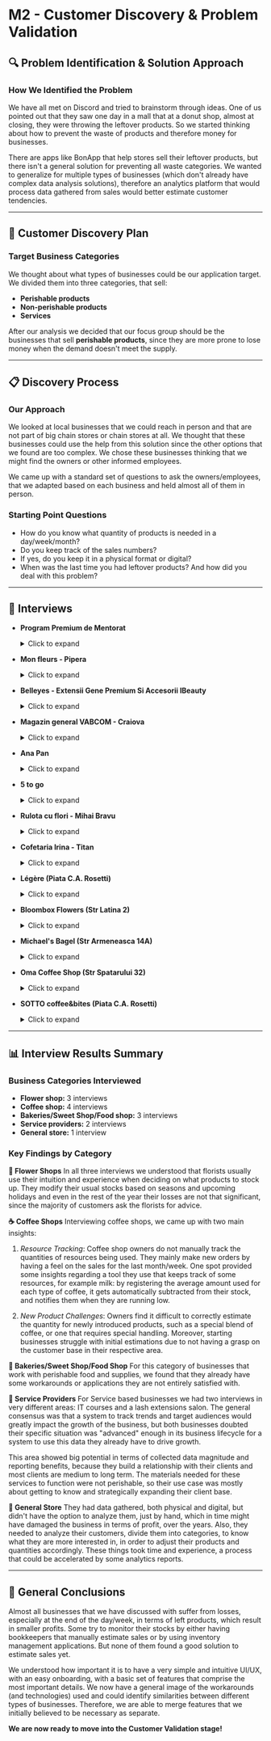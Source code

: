 # M2 - Customer Discovery & Problem Validation

## 🔍 Problem Identification & Solution Approach

### How We Identified the Problem

We have all met on Discord and tried to brainstorm through ideas. One of us pointed out that they saw one day in a mall that at a donut shop, almost at closing, they were throwing the leftover products. So we started thinking about how to prevent the waste of products and therefore money for businesses. 

There are apps like BonApp that help stores sell their leftover products, but there isn't a general solution for preventing all waste categories. We wanted to generalize for multiple types of businesses (which don't already have complex data analysis solutions), therefore an analytics platform that would process data gathered from sales would better estimate customer tendencies.

---

## 🎯 Customer Discovery Plan

### Target Business Categories

We thought about what types of businesses could be our application target. We divided them into three categories, that sell:

- **Perishable products**
- **Non-perishable products** 
- **Services**

After our analysis we decided that our focus group should be the businesses that sell **perishable products**, since they are more prone to lose money when the demand doesn't meet the supply.

---

## 📋 Discovery Process

### Our Approach

We looked at local businesses that we could reach in person and that are not part of big chain stores or chain stores at all. We thought that these businesses could use the help from this solution since the other options that we found are too complex. We chose these businesses thinking that we might find the owners or other informed employees.

We came up with a standard set of questions to ask the owners/employees, that we adapted based on each business and held almost all of them in person.

### Starting Point Questions

- How do you know what quantity of products is needed in a day/week/month?
- Do you keep track of the sales numbers?
- If yes, do you keep it in a physical format or digital?
- When was the last time you had leftover products? And how did you deal with this problem?

---

## 🎤 Interviews

- **Program Premium de Mentorat**
    <details>
    <summary>Click to expand</summary>
    
    **Q:** Colectezi date despre cine face cursuri cu tine? Cum tii acele date?
    
    **A:** Nu tin propriu-zis decat date necesare pentru contact si facturare, venite din formulare.
    
    <br>

    **Q:** Cum stii in ce luni sunt mai multi doritori si cum sa iti adaptezi programul la asta?
    
    **A:** Am observat ca in ianuarie multa lume vrea sa se apuce de cursuri de IT dar multi din cei din acest val de noi cursanti nu le duc la bun sfarsit. Nu am luat neaparat decizii bazat pe acest fapt, ci am mers din inertie.
    
    <br>
 
    **Q:** Tii date despre care sunt background urile celor care fac cursuri si cum sa ii targetezi prin ads?
    
    **A:** Da, cand fac inscrierile le dau un formular astfel incat sa ii selectez daca ar avea sanse sa termine cursul, dupa profesie si background, si apoi tin niste webinarii gratuite pentru a-i atrage.
    
    <br>

    **Q:** Ai vedea util sa iti poti genera niste insights legat de asta?
    
    **A:** Da, momentan nu m am mai ocupat serios de acest bussiness dar daca as vrea sa il fac sa creasca cu adevarat probabil as avea nevoie de ceva de genul.
    
    <br>
    
    <img src="../assets/interviews/ProgramPremiumdeMentorat.png" alt="Program Premium de Mentorat" style="width: 200px; border-radius: 10px; margin-top: 10px;">
    </details>

- **Mon fleurs - Pipera**
    <details>
    <summary>Click to expand</summary>
    
    **Q:** Cum știți de cate flori să dati comanda intr-o săptămâna?
    
    **A:** Experienta, 15 ani de experienta in domeniu. Clientii sunt aproape aceiasi, este ușor sa prezici ce o sa se cumpere si in ce perioada (in perioada sărbătorilor stiu sa apeovizioneze mai bine)
    
    <br>

    **Q:** Tineti evidenta vanzarilor in vreun excel sau caiet?
    
    **A:** Da si nu, proprietara stie cat se vinde după ani de experienta. Dar dupa părerea ei ar fi ajutat-o la început sau daca ar începe acum business-ul. Este singura persoana care lucreaza in magazin, deci ii este usor sa vada ce se vinde, ce pare ca prefera clienții când vin in florarie. Daca ar avea si alti angajati a spus ca ar trebui sa le ceara sa ii dea o aproximare la ce se vinde sau ce ar dori clienții sa se vanda ca sa poata ajusta produsele. Deocamdată noteaza lucrurile importante doar fizic.
    
    <br>

    **Q:** Cand a fost ultima oara cand ati ramas cu multe produse nevandute?
    
    **A:** Cand raman cu stocuri mari dintr-o anumita categorie incearca sa foloseasca acel produs in cat mai mult combinatii, încearcă sa sugereze mai mult clienților produsele pe care trebuie sa le vanda mai repede ca sa nu le arunce. A spus ca ajunge sa arunce flori si la cateva zile si ca se pierd destul de multe stocuri uneori.
    
    <br>

    **Q:** Credeți ca un sistem de monitorizare a stocului v-ar ajuta?
    
    **A:** Personal pentru floraria dumneaei nu crede ca ar avea nevoie de o aplicatie, deoarece nu este destul de multa cerere incat sa nu faca fata. A spus ca probabil daca si-ar extinde mai mult afacerea sau daca ar avea si alti angajati ar ajuta-o sa tina o contorizare mai buna. Este dispusa sa incerce o astfel de aplicatie, sa vada cum merge
    
    <br>
    
    <img src="../assets/interviews/MonFleurs.jpg" alt="Mon fleurs - Pipera" style="width: 200px; border-radius: 10px; margin-top: 10px;">
    </details>

- **Belleyes - Extensii Gene Premium Si Accesorii IBeauty**
    <details>
    <summary>Click to expand</summary>
    
    **Q:** Cum știți de cate consumabile să dati comanda intr-o săptămâna?
    
    **A:** Dupa cat s-a vândut in ultima luna, analizeaza asta in functie de facturile de la produsele cumparate. Folosesc aplicatia Saga PFA pentru ca pot sa isi exporte datele direct in formaturi de care au nevoie (eg csv).
    
    <br>

    **Q:** Contorizati in vreun fel ce se cere mai mult?
    
    **A:** Folosesc rapoartele de analytics oferite de platforme precum Facebook si Instagram ca sa isi dea seama de trend-uri, asa au aflat ca vara vand mai multe produse. Nu exista o variatie prea mare in vreo perioada specifica a anului din cate au observat pana acum. Folosesc Google Marketing pentru pt SEO onsite si offsite.
    
    <br>

    **Q:** Tineti evidenta vanzarilor in vreun excel sau caiet?
    
    **A:** Folosesc aplicatia mentionata mai devreme, Saga, pentru a tine evidenta produselor. De obicei, pnetru ca produsele lor nu sunt perisabile, iau cat sa le mai rămână pe plus pana la urmatoarea comanda.
    
    <br>

    **Q:** Cand a fost ultima oara cand ati ramas cu multe produse nevandute? Ce ati facut in acest caz?
    
    **A:** Nu au probleme daca nu isi termina imediat stocul, dar au ramas fara stoc si au miscrosat preturile cu 10% pana le-au venit noile stocuri.
    
    <br>
    
    <img src="../assets/interviews/Belleyes.png" alt="Belleyes - Extensii Gene Premium Si Accesorii IBeauty" style="width: 200px; border-radius: 10px; margin-top: 10px;">
    </details>

- **Magazin general VABCOM - Craiova**
    <details>
    <summary>Click to expand</summary>
    
    *Oportunitate sa discutam cu o persoana care a deținut un magazin general din 1993 pana in 2017, care a trecut prin diferite schimbări pe parcursul anilor.*
    
    <br>

    **Q:** Cum știați de cate consumabile să dați comanda intr-o săptămâna?
    
    **A:** In functie de cerinta, ce produse sunt mai cerute de clienti si in functie de stocul deja existent.
    
    <br>

    **Q:** Contorizati în vreun fel ce se cere mai mult?
    
    **A:** In functie de perioadele din an (pentru inceputul scolii faceau stocuri mai mari de produse preferate de copii). Au observat produsele pe care le obtineau direct de la fabrici erau mai cautate de clienti. In functie de puterea de cumparare a clinetilor si mediul din care veneau ajustau tipul de produse si cantitatile.
    
    <br>

    **Q:** Tineati evidenta vanzarilor în vreun excel sau caiet?
    
    **A:** La inceput a fost in mod fizic, tinuta de contabil, dupa proprietara afacerii, dupa 2000 pe calculator de catre un angajat. Nu foloseau aceste date doar pentru contabilitate, se uitau peste ele manual ca sa vada ce produse se vindeau mai mult ca sa stie pentru ce produse trebuia marita sau miscorata cantitatea.
    
    <br>

    **Q:** S-a intamplat vreodata sa ramaneti cu multe produse nevandute? Ce ati facut în acest caz?
    
    **A:** Au scazut pretul produselor, au incercat sa creeze oferte ca sa scape de produsul respectiv cat mai repede, din cauza diversitatii de produse care a aparut pe parcursul anilor s-au confruntat cu problema aceasta constant.
    
    <br>

    **Q:** Daca ar fi sa incepeti afacerea de la 0 astazi, in 2025, credeti ca v-ar fi mai usor sau din potriva, ca ar exista unele probleme de care nu v-ati lovit in trecut?
    
    **A:** Ar fi mai usor sa isi faca reclama, mai ales pe retelele de socializare. Ar putea reincepe afacerea 'mai inteligent' astazi avand mai multe resurse la dispozitie.
    
    <br>
    
    <img src="../assets/interviews/Vabcom.jpg" alt="Magazin general VABCOM - Craiova" style="width: 200px; border-radius: 10px; margin-top: 10px;">
    </details>

- **Ana Pan**
    <details>
    <summary>Click to expand</summary>
    
    **Q:** Cum va aprovizionati? Produsele sunt facute in locatie sau comandate?
    
    **A:** Produsele de cofetarie sunt livrate pe comanda, care este facuta cu 2 zile inainte, iar patiseria este congelata si coapta in locatie.
    
    <br>

    **Q:** Cum pastrati o evidenta a stocurilor atat pentru cofetarie cat si pentru partea de patiserie?
    
    **A:** Este folosita o aplicatie numita Charisma, care functioneaza oriunde ai o casa de marcat, doar ca nu functioneaza foarte bine.
    
    <br>

    **Q:** Cat de des se intampla sa nu aveti in stoc produse cerute de clienti?
    
    **A:** Nu foarte des, se intampla chiar destul de rar.
    
    <br>

    **Q:** Cat de des se intampla sa ramaneti cu produse in plus?
    
    **A:** Asta se intampla mai des si in cazul in care ele nu mai pot fi vandute clientilor se face o corectie de stoc, adica sunt scazute din stocul cofetariei.
    
    <br>
    
    <img src="../assets/interviews/AnaPan.jpg" alt="Ana Pan" style="width: 200px; border-radius: 10px; margin-top: 10px;">
    </details>

- **5 to go**
    <details>
    <summary>Click to expand</summary>
    
    **Q:** Cum va aprovizionati magazinul, cat de des?
    
    **A:** Sticurile se refac de 2 sau 3 ori pe saptamana, in functie de vanzari.
    
    <br>

    **Q:** Tineti o evidenta a produselor cumparate sau a stocurilor din cafenea?
    
    **A:** Fac un tabel cu produsele necesare pentru aprovizionare pe care il trimit catre manager in functie de cate stocuri mai am fizic in cafenea, dar nu am o evidenta exacta a stocurilor din locatie, decat ce observ. La fel, in momentul in care raman produse ce sunt aruncate, acestea sunt trecute intr-un tabel, pastrandu-se o evidenta a lor.
    
    <br>

    **Q:** Cat de des se intampla sa ramaneti fara produse cerute de clienti?
    
    **A:** Se mai intampla, de obicei vinerea.
    
    <br>

    **Q:** Cat de des intampla sa ramaneti cu prea multe produse in stoc? Si ce se intampla cu ele?
    
    **A:** Se mai intampla, vinerea se face inventarul, iar daca se constata un produs cu stoc ridicat dar care inca nu a expirat, o parte din produsele de acel tip sunt trimise catre o alta locatie (Viilor).
    
    <br>
    
    <img src="../assets/interviews/5togo.jpg" alt="5 to go" style="width: 200px; border-radius: 10px; margin-top: 10px;">
    </details>

- **Rulota cu flori - Mihai Bravu**
    <details>
    <summary>Click to expand</summary>
    
    *Conversatie prietenoasa, nu am mentionat ca ar fi un interviu si nici ideea proiectului. Din discutie a reiesit ca dumneai este si proprietara. Din small talk am ajuns la faptul ca si mie mi-ar placea intr-o zi sa am o afacere, asa ca am dus discutia natural in directia urmatoare (parafrazare):*
    
    <br>

    **Q:** Cum stiti ce flori sa aduceti? Aveti foarte multe tipuri.
    
    **A:** Dupa 10 ani de experienta.. va dati seama, intuiesc destul de bine. Unele sunt si de sezon, iar in rest, ce vedeti si acum. Cand plec pentru aprovizionare imi place sa am diversitate, sa pot face combinatii in buchete.
    
    <br>

    **Q:** Cat de des vi se intampla sa ramaneti cu flori nevandute?
    
    **A:** Mereu raman cu cateva flori nevandute, in general cele care se pleostesc sau apuca sa se ofileasca. Asa e cand lucrezi cu perisabile. Dar nu sunt chiar atat de multe.
    
    <br>

    **Q:** Dar le tineti evidenta in vreun fel? Sa stiti de care sa aduceti mai mult sau mai putin?
    
    **A:** Nu, si sincer nici nu prea am nevoie. Nu multa lume vine cu preferinte, de obicei se lasa pe mana mea, iar eu le mai combin, vad ce e mai mult si sugerez combinatii.
    
    <br>

    *Observatie: pentru florarii, problema gestionării stocurilor pe baza tendintelor nu e suficient de importanta, intrucat majoritatea clientilor sunt destul de flexibili in privinta florilor sau cer opinia florarului/floraresei.*
    
    <br>
    
    <img src="../assets/interviews/RulotaCuFlori.gif" alt="Rulota cu flori - Mihai Bravu" style="width: 200px; border-radius: 10px; margin-top: 10px;">
    </details>

- **Cofetaria Irina - Titan**
    <details>
    <summary>Click to expand</summary>
    
    *Am incercat aceeasi tactica, o conversatie prietenoasa, insa doamna nu parea sa aiba rabdare pentru small talk asa ca am fost mai directa in intrebari, din nou nementionand 'interviul' sau proiectul. Parafrazarea conversatiei:*
    
    <br>

    **Q:** Nu va suparati, de unde stiti ce prajituri sa faceti mai multe?
    
    **A:** Nu noi le facem, le trimit de la laborator, dar de cantitati se ocupa fetele de la vanzari.
    
    <br>

    **Q:** Deci se tine evidenta sa inteleg.
    
    **A:** Da, in functie de ce se vinde, calculeaza si trimit ele mai departe la laborator, dar mai multe nu stiu.
    
    <br>

    *Nota: desi este o singura locatie fizica, distributia produselor se face si pe platforme de delivery (prezenta pe Bolt Food) + comenzi telefonice/pe site in avans*

    *Observatie: exista persoane angajate pentru gestionarea productiei/stocurilor facute de cofetarie => dovada ca se incearca ajustarea productiei la preferintele clientilor => potential user.*
    
    <br>
    
    <img src="../assets/interviews/CofetariaIrina.gif" alt="Cofetaria Irina - Titan" style="width: 200px; border-radius: 10px; margin-top: 10px;">
    </details>

- **Légère (Piata C.A. Rosetti)**
    <details>
    <summary>Click to expand</summary>
    
    **Q:** Ati deschis recent cafeneaua, nu? Cum va organizati cu aprovizionarea?
    
    **A:** Da, am deschis acum vreo trei saptamani. Lucram cu furnizori diferiti – unul pentru cafea, altul pentru lapte si altul pentru patiserie.
    
    <br>

    **Q:** Tineti undeva evidenta produselor, a stocurilor?
    
    **A:** Momentan doar pe hartie. E mai simplu asa, deocamdata nu avem un sistem digital.
    
    <br>

    **Q:** Ati ramas in una din cele trei saptamani cu surplus de produse de patiserie? Sau s-a intamplat sa terminati produsele pana la finalul programului?
    
    **A:** Da, mai raman cateva in plus, dar nu cu mult, de obicei oferim reduceri la final de program pentru a evita situatia in care ramaneau produse nevandute.
    
    <br>

    **Q:** Cum sau cand decideti ce cantitate de produse de patiserie sa comandati?
    
    **A:** Cantitatea nu a variat foarte mult de la o saptamana la alta. E putin mai greu sa intuim la inceput. Stabilim asta in weekend, ba chiar urmeaza sa avem o discutie cu toti angajatii de Halloween sa discutam cum a mers prima luna.
    </details>

- **Bloombox Flowers (Str Latina 2)**
    <details>
    <summary>Click to expand</summary>
    
    **Q:** Cum tineti evidenta florilor din magazin, pe foaie sau in mod electronic?
    
    **A:** Tinem aproape tot pe hartie. Avem o agenda in care inregistram la finalul zilei ce s-a vandut.
    
    <br>

    **Q:** Cum stiti cate flori sa comandati?
    
    **A:** Facem comenzile in functie de sezon, destul de intuitiv.
    
    <br>

    **Q:** Se intampla sa ramaneti cu produse nevandute?
    
    **A:** Da, depinde mult de luna. De exemplu la final de toamna, sa zicem in august sau septembtie de obicei merge putin mai rau, pe cand in februarie sau martie e plin sezon.
    
    <br>

    **Q:** Tineti evidenta preferintelor clientilor?
    
    **A:** Nu, nu avem un sistem pentru asta. Avem clienti fideli, dar nu notam nimic despre ei. Cumva am invatat cam ce vor in functie de tipul de persoana. Unii cumpara mai mereu pentru prietena sau sotie, alti clienti prefera aranjamente pentru casa sau apartament.
    </details>

- **Michael's Bagel (Str Armeneasca 14A)**
    <details>
    <summary>Click to expand</summary>
    
    **Q:** De cat timp functionati?
    
    **A:** Cam de trei luni.
    
    <br>

    **Q:** Ce inseamna pentru voi resursele, sau materia prima?
    
    **A:** In principiu, cam orice intra intr-un bagel, de la bagel in sine, la carne, legume, sosuri. In rest, sucuri si deserturi.
    
    <br>

    **Q:** Cum urmariti ingredientele folosite, ce achizitionati si ce vindeti?
    
    **A:** Tinem evidenta prin NIR-uri. Avem un sistem de gestiune in care inregistram la fiecare comanda si se calculeaza automat stocul. La fiecare vanzare, se scade ce batem pe casa.
    
    <br>

    **Q:** Ajustati cantitatile in functie de pierderi?
    
    **A:** Da, daca vedem pierderi, reducem comenzile. De exemplu, in august am avut pierderi, probabil pentru ca multi clienti erau plecati in vacanta.
    </details>

- **Oma Coffee Shop (Str Spatarului 32)**
    <details>
    <summary>Click to expand</summary>
    
    **Q:** Ce fel de materie prima folositi?
    
    **A:** Cafea, lapte si cel mai important, apa. Avem un sitem avansat de filtrare pentru a asigura o apa cat mai curata. Asa ne asiguram ca o sa obtinem un gust cat mai bun. In rest, cateva produse de patiserie, croissante si fursecuri.
    
    <br>

    **Q:** Cum va organizati cu furnizorii pentru cafea si patiserie?
    
    **A:** Avem cam patru furnizori pentru cafea si unul pentru patiserie. Comandam cafea la doua saptamani si patiserie de doua ori pe saptamana.
    
    <br>

    **Q:** Tineti evidenta stocurilor?
    
    **A:** Nu notam nimic, stiu din cap ce avem. Avem un sistem de gestiune doar pe vanzari, care ne atentioneaza cand se termina un produs, de exemplu laptele.
    
    <br>

    **Q:** Cand a fost ultima data cand ati ramas cu produse care nu s-au vandut?
    
    **A:** La patiserie nu pot sa zic ca avem probleme. La cafea e putin mai complicat. Noi luam cafeaua proaspat prajita. Mai departe, separ boabele pe caterogii. Boabele de cafea sufera un procez de "degazificare", adica elimina dioxid de carbon in timp. Unele cafele au gust mai bun cu boabe de cafea dupa o saptamana, altele dupa 2. Spre exemplu, am introdus un soi nou de cafea Finca El Puente si ne-a luat vreo trei randuri de comenzi pana am gasit cantitatea potrivita pentru fiecare comanda, astfel incat sa avem suficiente pentru fiecare tip de cafea.
    </details>

- **SOTTO coffee&bites (Piata C.A. Rosetti)**
    <details>
    <summary>Click to expand</summary>
    
    **Q:** Tineti un inventar clar al produselor?
    
    **A:** Nu chiar, ma uit prin magazin si vad ce am in magazin inainte sa fac comenzile.
    
    <br>

    **Q:** Cum decideti cat sa comandati?
    
    **A:** Avem un furnizor pentru patiserie. In general facem un calcul de inventar la doua saptamani, iar stocul e lunar. Facem comenzile mai mult in functie de spatiu si de termenele de plata. Nu am cum sa dau comenzi prea mari de lapte cand vad ca nu am loc de el in frigider. Mai tin cont si daca e o luna in care a mers mai prost vanzarea, am grija sa dau o comanda putin mai mica. Oricum, am un retetar in care imi estimez ce cantitati folosesc. Spre exemplu stiu ca fac un cappuccino cu 200ml lapte. Eu mi am notat in sistem ca folosesc 250ml, ca sa am o marja de eroare. De fiecare data cand fac o vanzare, scade automat stocul si ma atentioneaza programul daca raman fara.
    
    <br>

    **Q:** Ati estimat vreodata gresit numarul de produse comandate?
    
    **A:** Probabil, dar sincer nu mai stiu cand a fost ultima data cand s-a intamplat asta.
    
    <br>

    *Mentiuni: Initial, m-am prezentat pe scurt, am spus ca am nevoie de ajutor pentru un proiect la facultate si daca pot sa le pun cateva intrebari despre inventar si produsele lor. La final m-a intrebat pentru ce este proiectul, i-am explicat despre aplicatia de analiza de date. A spus ca i s-ar parea util sa aiba un tracker pe tot anul, sa vada clar ce si cand s-a comandat.*
    </details>

---

## 📊 Interview Results Summary

### Business Categories Interviewed

- **Flower shop:** 3 interviews
- **Coffee shop:** 4 interviews  
- **Bakeries/Sweet Shop/Food shop:** 3 interviews
- **Service providers:** 2 interviews
- **General store:** 1 interview

### Key Findings by Category

**🌸 Flower Shops**
In all three interviews we understood that florists usually use their intuition and experience when deciding on what products to stock up. They modify their usual stocks based on seasons and upcoming holidays and even in the rest of the year their losses are not that significant, since the majority of customers ask the florists for advice.

**☕ Coffee Shops**
Interviewing coffee shops, we came up with two main insights:

1. <i>Resource Tracking</i>: Coffee shop owners do not manually track the quantities of resources being used. They mainly make new orders by having a feel on the sales for the last month/week. One spot provided some insights regarding a tool they use that keeps track of some resources, for example milk: by registering the average amount used for each type of coffee, it gets automatically subtracted from their stock, and notifies them when they are running low.

2. <i>New Product Challenges</i>: Owners find it difficult to correctly estimate the quantity for newly introduced products, such as a special blend of coffee, or one that requires special handling. Moreover, starting businesses struggle with initial estimations due to not having a grasp on the customer base in their respective area.

**🥖 Bakeries/Sweet Shop/Food Shop**
For this category of businesses that work with perishable food and supplies, we found that they already have some workarounds or applications they are not entirely satisfied with.

**💼 Service Providers**
For Service based businesses we had two interviews in very different areas: IT courses and a lash extensions salon. The general consensus was that a system to track trends and target audiences would greatly impact the growth of the business, but both businesses doubted their specific situation was "advanced" enough in its business lifecycle for a system to use this data they already have to drive growth. 

This area showed big potential in terms of collected data magnitude and reporting benefits, because they build a relationship with their clients and most clients are medium to long term. The materials needed for these services to function were not perishable, so their use case was mostly about getting to know and strategically expanding their client base.

**🏪 General Store**
They had data gathered, both physical and digital, but didn't have the option to analyze them, just by hand, which in time might have damaged the business in terms of profit, over the years. Also, they needed to analyze their customers, divide them into categories, to know what they are more interested in, in order to adjust their products and quantities accordingly. These things took time and experience, a process that could be accelerated by some analytics reports.

---

## 🎯 General Conclusions

Almost all businesses that we have discussed with suffer from losses, especially at the end of the day/week, in terms of left products, which result in smaller profits. Some try to monitor their stocks by either having bookkeepers that manually estimate sales or by using inventory management applications. But none of them found a good solution to estimate sales yet.

We understood how important it is to have a very simple and intuitive UI/UX, with an easy onboarding, with a basic set of features that comprise the most important details. We now have a general image of the workarounds (and technologies) used and could identify similarities between different types of businesses. Therefore, we are able to merge features that we initially believed to be necessary as separate. 

**We are now ready to move into the Customer Validation stage!** 

